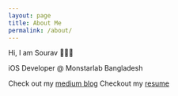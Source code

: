 ```yaml
---
layout: page
title: About Me
permalink: /about/
---
```


Hi, I am Sourav 🙋🏽‍♂️

iOS Developer @ Monstarlab Bangladesh

Check out my [medium blog](https://sourav-ganguly.medium.com/)
Checkout my [resume](https://docs.google.com/document/d/11Im0OuY_yvrYriabOTlmt2x91hu68fw1T_M7p3k9mgc/edit?usp=sharing)
